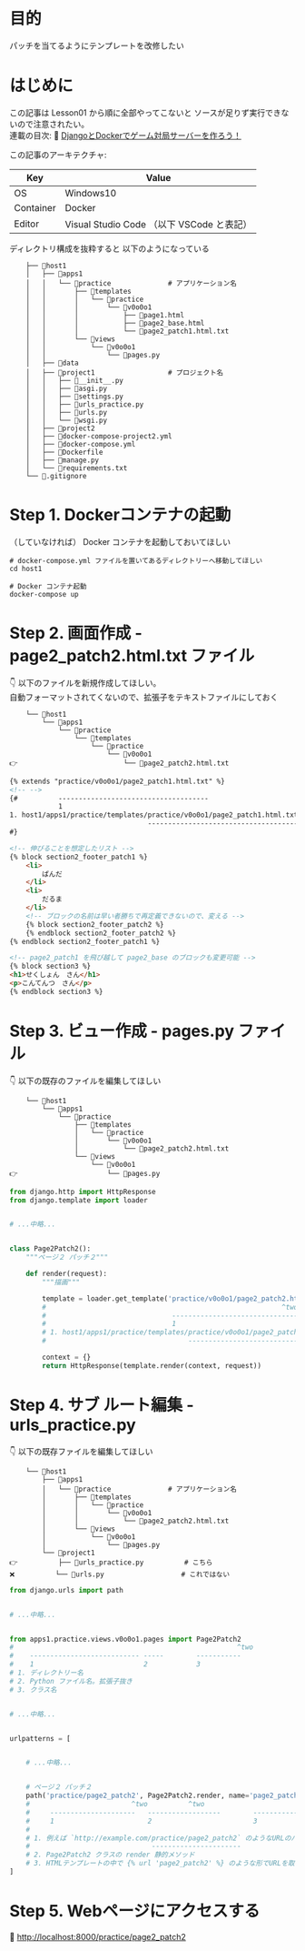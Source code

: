# 目的

パッチを当てるようにテンプレートを改修したい  

# はじめに

この記事は Lesson01 から順に全部やってこないと ソースが足りず実行できないので注意されたい。  
連載の目次: 📖 [DjangoとDockerでゲーム対局サーバーを作ろう！](https://qiita.com/muzudho1/items/eb0df0ea604e1fd9cdae)  

この記事のアーキテクチャ:  

| Key       | Value                                     |
| --------- | ----------------------------------------- |
| OS        | Windows10                                 |
| Container | Docker                                    |
| Editor    | Visual Studio Code （以下 VSCode と表記） |

ディレクトリ構成を抜粋すると 以下のようになっている  

```plaintext
    ├── 📂host1
    │   ├── 📂apps1
    │   │   └── 📂practice              # アプリケーション名
    │   │       ├── 📂templates
    │   │       │   └── 📂practice
    │   │       │       └── 📂v0o0o1
    │   │       │           ├── 📄page1.html
    │   │       │           ├── 📄page2_base.html
    │   │       │           └── 📄page2_patch1.html.txt
    │   │       └── 📂views
    │   │           └── 📂v0o0o1
    │   │               └── 📄pages.py
    │   ├── 📂data
    │   ├── 📂project1                  # プロジェクト名
    │   │   ├── 📄__init__.py
    │   │   ├── 📄asgi.py
    │   │   ├── 📄settings.py
    │   │   ├── 📄urls_practice.py
    │   │   ├── 📄urls.py
    │   │   └── 📄wsgi.py
    │   ├── 📂project2
    │   ├── 🐳docker-compose-project2.yml
    │   ├── 🐳docker-compose.yml
    │   ├── 🐳Dockerfile
    │   ├── 📄manage.py
    │   └── 📄requirements.txt
    └── 📄.gitignore
```

# Step 1. Dockerコンテナの起動

（していなければ） Docker コンテナを起動しておいてほしい  

```shell
# docker-compose.yml ファイルを置いてあるディレクトリーへ移動してほしい
cd host1

# Docker コンテナ起動
docker-compose up
```

# Step 2. 画面作成 - page2_patch2.html.txt ファイル

👇 以下のファイルを新規作成してほしい。  
自動フォーマットされてくないので、拡張子をテキストファイルにしておく  

```plaintext
    └── 📂host1
        └── 📂apps1
            └── 📂practice
                └── 📂templates
                    └── 📂practice
                        └── 📂v0o0o1
👉                          └── 📄page2_patch2.html.txt
```

```html
{% extends "practice/v0o0o1/page2_patch1.html.txt" %}
<!-- -->
{#          -------------------------------------
            1
1. host1/apps1/practice/templates/practice/v0o0o1/page2_patch1.html.txt
                                  -------------------------------------
#}

<!-- 伸びることを想定したリスト -->
{% block section2_footer_patch1 %}
    <li>
        ぱんだ
    </li>
    <li>
        だるま
    </li>
    <!-- ブロックの名前は早い者勝ちで再定義できないので、変える -->
    {% block section2_footer_patch2 %}
    {% endblock section2_footer_patch2 %}
{% endblock section2_footer_patch1 %}

<!-- page2_patch1 を飛び越して page2_base のブロックも変更可能 -->
{% block section3 %}
<h1>せくしょん　さん</h1>
<p>こんてんつ　さん</p>
{% endblock section3 %}
```

# Step 3. ビュー作成 - pages.py ファイル

👇 以下の既存のファイルを編集してほしい  

```plaintext
    └── 📂host1
        └── 📂apps1
            └── 📂practice
                ├── 📂templates
                │   └── 📂practice
                │       └── 📂v0o0o1
                │           └── 📄page2_patch2.html.txt
                └── 📂views
                    └── 📂v0o0o1
👉                      └── 📄pages.py
```

```py
from django.http import HttpResponse
from django.template import loader


# ...中略...


class Page2Patch2():
    """ページ２ パッチ２"""

    def render(request):
        """描画"""

        template = loader.get_template('practice/v0o0o1/page2_patch2.html.txt')
        #                                                          ^two
        #                               -------------------------------------
        #                               1
        # 1. host1/apps1/practice/templates/practice/v0o0o1/page2_patch2.html.txt を取得
        #                                   -------------------------------------

        context = {}
        return HttpResponse(template.render(context, request))
```

# Step 4. サブ ルート編集 - urls_practice.py

👇 以下の既存ファイルを編集してほしい  

```plaintext
    └── 📂host1
        ├── 📂apps1
        │   └── 📂practice              # アプリケーション名
        │       ├── 📂templates
        │       │   └── 📂practice
        │       │       └── 📂v0o0o1
        │       │           └── 📄page2_patch2.html.txt
        │       └── 📂views
        │           └── 📂v0o0o1
        │               └── 📄pages.py
        └── 📂project1
👉          ├── 📄urls_practice.py          # こちら
❌          └── 📄urls.py                   # これではない
```

```py
from django.urls import path


# ...中略...


from apps1.practice.views.v0o0o1.pages import Page2Patch2
#                                                       ^two
#    --------------------------- -----        -----------
#    1                           2            3
# 1. ディレクトリー名
# 2. Python ファイル名。拡張子抜き
# 3. クラス名


# ...中略...


urlpatterns = [


    # ...中略...


    # ページ２ パッチ２
    path('practice/page2_patch2', Page2Patch2.render, name='page2_patch2'),
    #                         ^two          ^two                       ^two
    #     ---------------------   ------------------        ------------
    #     1                       2                         3
    #
    # 1. 例えば `http://example.com/practice/page2_patch2` のようなURLのパスの部分
    #                              ----------------------
    # 2. Page2Patch2 クラスの render 静的メソッド
    # 3. HTMLテンプレートの中で {% url 'page2_patch2' %} のような形でURLを取得するのに使える
]
```

# Step 5. Webページにアクセスする

📖 [http://localhost:8000/practice/page2_patch2](http://localhost:8000/practice/page2_patch2)  
